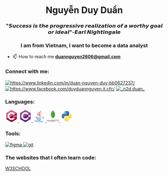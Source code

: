 <h1 align="center">Nguyễn Duy Duẩn</h1>
<h3 align="center">"𝙎𝙪𝙘𝙘𝙚𝙨𝙨 𝙞𝙨 𝙩𝙝𝙚 𝙥𝙧𝙤𝙜𝙧𝙚𝙨𝙨𝙞𝙫𝙚 𝙧𝙚𝙖𝙡𝙞𝙯𝙖𝙩𝙞𝙤𝙣 𝙤𝙛 𝙖 𝙬𝙤𝙧𝙩𝙝𝙮 𝙜𝙤𝙖𝙡 𝙤𝙧 𝙞𝙙𝙚𝙖𝙡"-𝙀𝙖𝙧𝙡 𝙉𝙞𝙜𝙝𝙩𝙞𝙣𝙜𝙖𝙡𝙚
<h3 align="center">I am from Vietnam, I want to become a data analyst</h3></h3>

- 📫 How to reach me **duannguyen2606@gmail.com**

<h3 align="left">Connect with me:</h3>
<p align="left">
<a href="https://linkedin.com/in/https://www.linkedin.com/in/duan-nguyen-duy-bb0627237/" target="blank"><img align="center" src="https://raw.githubusercontent.com/rahuldkjain/github-profile-readme-generator/master/src/images/icons/Social/linked-in-alt.svg" alt="https://www.linkedin.com/in/duan-nguyen-duy-bb0627237/" height="30" width="40" /></a>
<a href="https://fb.com/https://www.facebook.com/duyduannguyen.it.cfc/" target="blank"><img align="center" src="https://raw.githubusercontent.com/rahuldkjain/github-profile-readme-generator/master/src/images/icons/Social/facebook.svg" alt="https://www.facebook.com/duyduannguyen.it.cfc/" height="30" width="40" /></a>
<a href="https://instagram.com/_n2d.duan_" target="blank"><img align="center" src="https://raw.githubusercontent.com/rahuldkjain/github-profile-readme-generator/master/src/images/icons/Social/instagram.svg" alt="_n2d.duan_" height="30" width="40" /></a>
</p>

<h3 align="left">Languages:</h3>
<p align="left">
<a href="https://www.w3schools.com/cpp/" target="_blank" rel="noreferrer"> <img src="https://raw.githubusercontent.com/devicons/devicon/master/icons/cplusplus/cplusplus-original.svg" alt="cplusplus" width="40" height="40"/> </a>
<a href="https://www.w3schools.com/cs/" target="_blank" rel="noreferrer"> <img src="https://raw.githubusercontent.com/devicons/devicon/master/icons/csharp/csharp-original.svg" alt="csharp" width="40" height="40"/> </a>
<a href="https://www.java.com" target="_blank" rel="noreferrer"> <img src="https://raw.githubusercontent.com/devicons/devicon/master/icons/java/java-original.svg" alt="java" width="40" height="40"/> </a> <a href="https://www.mongodb.com/" target="_blank" rel="noreferrer"> <img src="https://raw.githubusercontent.com/devicons/devicon/master/icons/mongodb/mongodb-original-wordmark.svg" alt="mongodb" width="40" height="40"/> </a>
<a href="https://www.python.org" target="_blank" rel="noreferrer"> <img src="https://raw.githubusercontent.com/devicons/devicon/master/icons/python/python-original.svg" alt="python" width="40" height="40"/> </a> </p>
<h3 align="left">Tools:</h3>
<a href="https://www.figma.com/" target="_blank" rel="noreferrer"> <img src="https://www.vectorlogo.zone/logos/figma/figma-icon.svg" alt="figma" width="40" height="40"/> </a>
<a href="https://git-scm.com/" target="_blank" rel="noreferrer"> <img src="https://www.vectorlogo.zone/logos/git-scm/git-scm-icon.svg" alt="git" width="40" height="40"/> </a>
<h3 align="left">The websites that I often learn code:</h3>
<a href="https://www.w3schools.com">W3SCHOOL</a>
